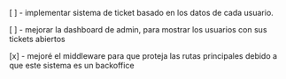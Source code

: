 [ ] - implementar sistema de ticket basado en los datos de cada usuario.

[ ] - mejorar la dashboard de admin, para mostrar los usuarios con sus tickets abiertos

[x] - mejoré el middleware para que proteja las rutas principales debido a que este sistema es un backoffice

